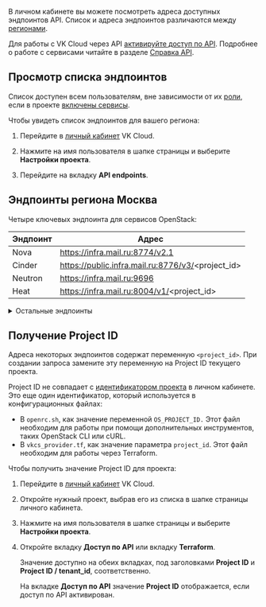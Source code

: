 В личном кабинете вы можете посмотреть адреса доступных эндпоинтов API. Список и адреса эндпоинтов различаются между [регионами](/ru/base/account/concepts/regions).

Для работы с VK Cloud через API [активируйте доступ по API](../enable-api). Подробнее о работе с сервисами читайте в разделе [Справка API](/ru/additionals/api).

## Просмотр списка эндпоинтов

Список доступен всем пользователям, вне зависимости от их [роли](/ru/base/account/concepts/rolesandpermissions), если в проекте [включены сервисы](/ru/base/account/instructions/activation).

Чтобы увидеть список эндпоинтов для вашего региона:

1. Перейдите в [личный кабинет](https://mcs.mail.ru/app/) VK Cloud.

1. Нажмите на имя пользователя в шапке страницы и выберите **Настройки проекта**.

1. Перейдите на вкладку **API endpoints**.

## Эндпоинты региона Москва

Четыре ключевых эндпоинта для сервисов OpenStack:

| Эндпоинт                            | Адрес                   |
|-------------------------------------|-------------------------|
| Nova              | https://infra.mail.ru:8774/v2.1                     |
| Cinder            | https://public.infra.mail.ru:8776/v3/<project_id>   |
| Neutron           | https://infra.mail.ru:9696                          |
| Heat              | https://infra.mail.ru:8004/v1/<project_id>          |

<details><summary>Остальные эндпоинты</summary>

**Эндпоинты сервисов OpenStack**

| Эндпоинт                            | Адрес                   |
|-------------------------------------|-------------------------|
| Audit             | https://mcs.mail.ru/auditlogs/v1/<project_id>       |
| Barbican          | https://public.infra.mail.ru:9311                   |
| Glance            | https://infra.mail.ru:9292                          |
| Gnocchi           | https://infra.mail.ru:8041                          |
| Karboii           | https://mcs.mail.ru/infra/karboii/v1                |
| Keystone          | https://infra.mail.ru:35357/v3/                     |
| Magnum            | https://infra.mail.ru:9511/v1                       |
| Magnum-addons     | https://mcs.mail.ru/infra/container/addons          |
| Manila            | https://public.infra.mail.ru:8786/v2/<project_id>   |
| Octavia           | https://public.infra.mail.ru:9876                   |
| Publicdns         | https://mcs.mail.ru/public-dns                      |
| Quota-manager     | https://mcs.mail.ru/quota-manager                   |
| Sahara            | https://infra.mail.ru:8386/v1.1/<project_id>        |
| Trove             | https://infra.mail.ru:8779/v1.0/<project_id>        |
<br />
<hr color="#D3D3D3" width="90%">
<br />

**Эндпоинты сервиса Объектное хранилище (S3)**

| Эндпоинт                            | Адрес                            |
|-------------------------------------|----------------------------------|
| Домен S3                            | https://hb.ru-msk.vkcs.cloud/    |
<br />
<hr color="#D3D3D3" width="90%">
<br />

**Эндпоинты AI API**

| Эндпоинт                              | Адрес                     |
|---------------------------------------|---------------------------|
| Vision для распознавания изображений  | https://smarty.mail.ru/   |
| Vision для распознавания видео        | https://smarty.mail.ru/   |
<br />
<hr color="#D3D3D3" width="90%">
<br />

**Эндпоинты сервиса Очереди сообщений**

| Эндпоинт                            | Адрес                            |
|-------------------------------------|----------------------------------|
| Endpoint URL                        | https://sqs.mcs.mail.ru          |

</details>

## Получение Project ID

Адреса некоторых эндпоинтов содержат переменную `<project_id>`. При создании запроса замените эту переменную на Project ID текущего проекта.

Project ID не совпадает с [идентификатором проекта](/ru/base/account/instructions/project-settings/manage#poluchenie-identifikatora-proekta) в личном кабинете. Это еще один идентификатор, который используется в конфигурационных файлах:

- В `openrc.sh`, как значение переменной `OS_PROJECT_ID.` Этот файл необходим для работы при помощи дополнительных инструментов, таких OpenStack CLI или cURL.
- В `vkcs_provider.tf`, как значение параметра `project_id`. Этот файл необходим для работы через Terraform.

Чтобы получить значение Project ID для проекта:

1. Перейдите в [личный кабинет](https://mcs.mail.ru/app/) VK Cloud.

1. Откройте нужный проект, выбрав его из списка в шапке страницы личного кабинета.

2. Нажмите на имя пользователя в шапке страницы и выберите **Настройки проекта**.

4. Откройте вкладку **Доступ по API** или вкладку **Terraform**.

    Значение доступно на обеих вкладках, под заголовками **Project ID** и **Project ID / tenant_id**, соответственно.

    <info>

    На вкладке **Доступ по API** значение **Project ID** отображается, если доступ по API активирован.

    </info>
